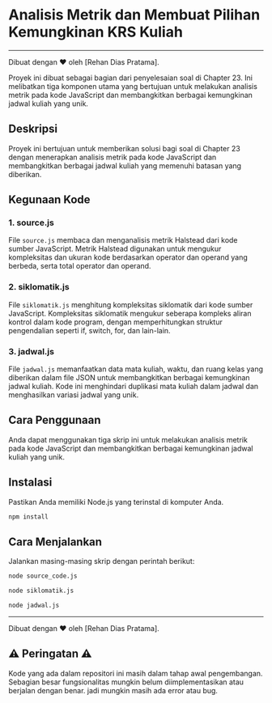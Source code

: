 
# Analisis Metrik dan Membuat Pilihan Kemungkinan KRS Kuliah
---

Dibuat dengan :heart: oleh [Rehan Dias Pratama].

Proyek ini dibuat sebagai bagian dari penyelesaian soal di Chapter 23. Ini melibatkan tiga komponen utama yang bertujuan untuk melakukan analisis metrik pada kode JavaScript dan membangkitkan berbagai kemungkinan jadwal kuliah yang unik.

## Deskripsi

Proyek ini bertujuan untuk memberikan solusi bagi soal di Chapter 23 dengan menerapkan analisis metrik pada kode JavaScript dan membangkitkan berbagai jadwal kuliah yang memenuhi batasan yang diberikan.

## Kegunaan Kode

### 1. source.js

File `source.js` membaca dan menganalisis metrik Halstead dari kode sumber JavaScript. Metrik Halstead digunakan untuk mengukur kompleksitas dan ukuran kode berdasarkan operator dan operand yang berbeda, serta total operator dan operand.

### 2. siklomatik.js

File `siklomatik.js` menghitung kompleksitas siklomatik dari kode sumber JavaScript. Kompleksitas siklomatik mengukur seberapa kompleks aliran kontrol dalam kode program, dengan memperhitungkan struktur pengendalian seperti if, switch, for, dan lain-lain.

### 3. jadwal.js

File `jadwal.js` memanfaatkan data mata kuliah, waktu, dan ruang kelas yang diberikan dalam file JSON untuk membangkitkan berbagai kemungkinan jadwal kuliah. Kode ini menghindari duplikasi mata kuliah dalam jadwal dan menghasilkan variasi jadwal yang unik.

## Cara Penggunaan

Anda dapat menggunakan tiga skrip ini untuk melakukan analisis metrik pada kode JavaScript dan membangkitkan berbagai kemungkinan jadwal kuliah yang unik.

## Instalasi

Pastikan Anda memiliki Node.js yang terinstal di komputer Anda.
```bash
npm install
```

## Cara Menjalankan

Jalankan masing-masing skrip dengan perintah berikut:

```bash
node source_code.js
```

```bash
node siklomatik.js
```

```bash
node jadwal.js
```

---

Dibuat dengan :heart: oleh [Rehan Dias Pratama].


## ⚠️ Peringatan ⚠️

Kode yang ada dalam repositori ini masih dalam tahap awal pengembangan. Sebagian besar fungsionalitas mungkin belum diimplementasikan atau berjalan dengan benar. jadi mungkin masih ada error atau bug.

